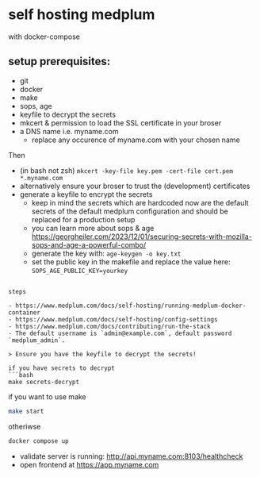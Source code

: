 # self hosting medplum

with docker-compose

## setup prerequisites:

- git
- docker
- make
- sops, age
- keyfile to decrypt the secrets
- mkcert & permission to load the SSL certificate in your broser
- a DNS name i.e. myname.com
    - replace any occurence of myname.com with your chosen name


Then

- (in bash not zsh) `mkcert -key-file key.pem -cert-file cert.pem *.myname.com`
- alternatively ensure your broser to trust the (development) certificates
- generate a keyfile to encrypt the secrets
    - keep in mind the secrets which are hardcoded now are the default secrets of the default medplum configuration and should be replaced for a production setup
    - you can learn more about sops & age https://georgheiler.com/2023/12/01/securing-secrets-with-mozilla-sops-and-age-a-powerful-combo/
    - generate the key with: `age-keygen -o key.txt`
    - set the public key in the makefile and replace the value here: `SOPS_AGE_PUBLIC_KEY=yourkey`

```

steps

- https://www.medplum.com/docs/self-hosting/running-medplum-docker-container
- https://www.medplum.com/docs/self-hosting/config-settings
- https://www.medplum.com/docs/contributing/run-the-stack
- The default username is `admin@example.com`, default password `medplum_admin`.

> Ensure you have the keyfile to decrypt the secrets!

if you have secrets to decrypt
```bash
make secrets-decrypt
```

if you want to use make

```bash
make start
```

otheriwse

```bash
docker compose up
```

- validate server is running: http://api.myname.com:8103/healthcheck
- open frontend at https://app.myname.com
